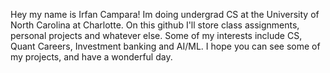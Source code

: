 Hey my name is Irfan Campara!
Im doing undergrad CS at the University of North Carolina at Charlotte.
On this github I'll store class assignments, personal projects and whatever else.
Some of my interests include CS, Quant Careers, Investment banking and AI/ML.
I hope you can see some of my projects, and have a wonderful day.
